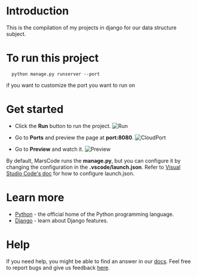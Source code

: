 # Introduction
This is the compilation of my projects in django for our data structure subject.

# To run this project
```
  python manage.py runserver --port
```
if you want to customize the port you want to run on


# Get started
* Click the **Run** button to run the project.
![Run](https://lf-cdn.marscode.com/obj/eden-sg/ljhwz_lkpkbvsj/ljhwZthlaukjlkulzlp/project_template/prod/c979b03a6d881789b7134dcc0098b962f58059f9/images/native_python_django/run.jpeg)

* Go to **Ports** and preview the page at **port:8080**.
![CloudPort](https://lf-cdn.marscode.com/obj/eden-sg/ljhwz_lkpkbvsj/ljhwZthlaukjlkulzlp/project_template/prod/c979b03a6d881789b7134dcc0098b962f58059f9/images/native_python_django/cloud_port.jpeg)

* Go to **Preview** and watch it.
![Preview](https://lf-cdn.marscode.com/obj/eden-sg/ljhwz_lkpkbvsj/ljhwZthlaukjlkulzlp/project_template/prod/c979b03a6d881789b7134dcc0098b962f58059f9/images/native_python_django/preview.jpeg)

By default, MarsCode runs the **manage.py**, but you can configure it by changing the configuration in the **.vscode/launch.json**. Refer to [Visual Studio Code's doc](https://code.visualstudio.com/docs/editor/debugging) for how to configure launch.json.

# Learn more
- [Python](https://www.python.org/) - the official home of the Python programming language.
- [Django](https://www.djangoproject.com/) - learn about Django features.

# Help
If you need help, you might be able to find an answer in our [docs](https://docs.marscode.com/). Feel free to report bugs and give us feedback [here](https://discord.gg/qtVMXEDbRw).
